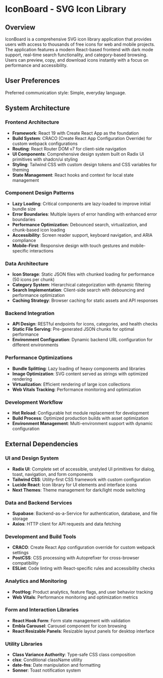 # IconBoard - SVG Icon Library

## Overview

IconBoard is a comprehensive SVG icon library application that provides users with access to thousands of free icons for web and mobile projects. The application features a modern React-based frontend with dark mode support, real-time search functionality, and category-based browsing. Users can preview, copy, and download icons instantly with a focus on performance and accessibility.

## User Preferences

Preferred communication style: Simple, everyday language.

## System Architecture

### Frontend Architecture
- **Framework**: React 19 with Create React App as the foundation
- **Build System**: CRACO (Create React App Configuration Override) for custom webpack configurations
- **Routing**: React Router DOM v7 for client-side navigation
- **UI Components**: Comprehensive design system built on Radix UI primitives with shadcn/ui styling
- **Styling**: Tailwind CSS with custom design tokens and CSS variables for theming
- **State Management**: React hooks and context for local state management

### Component Design Patterns
- **Lazy Loading**: Critical components are lazy-loaded to improve initial bundle size
- **Error Boundaries**: Multiple layers of error handling with enhanced error boundaries
- **Performance Optimization**: Debounced search, virtualization, and chunk-based icon loading
- **Accessibility**: Screen reader support, keyboard navigation, and ARIA compliance
- **Mobile-First**: Responsive design with touch gestures and mobile-specific interactions

### Data Architecture
- **Icon Storage**: Static JSON files with chunked loading for performance (50 icons per chunk)
- **Category System**: Hierarchical categorization with dynamic filtering
- **Search Implementation**: Client-side search with debouncing and performance optimization
- **Caching Strategy**: Browser caching for static assets and API responses

### Backend Integration
- **API Design**: RESTful endpoints for icons, categories, and health checks
- **Static File Serving**: Pre-generated JSON chunks for optimal performance
- **Environment Configuration**: Dynamic backend URL configuration for different environments

### Performance Optimizations
- **Bundle Splitting**: Lazy loading of heavy components and libraries
- **Image Optimization**: SVG content served as strings with optimized rendering
- **Virtualization**: Efficient rendering of large icon collections
- **Web Vitals Tracking**: Performance monitoring and optimization

### Development Workflow
- **Hot Reload**: Configurable hot module replacement for development
- **Build Process**: Optimized production builds with asset optimization
- **Environment Management**: Multi-environment support with dynamic configuration

## External Dependencies

### UI and Design System
- **Radix UI**: Complete set of accessible, unstyled UI primitives for dialog, toast, navigation, and form components
- **Tailwind CSS**: Utility-first CSS framework with custom configuration
- **Lucide React**: Icon library for UI elements and interface icons
- **Next Themes**: Theme management for dark/light mode switching

### Data and Backend Services
- **Supabase**: Backend-as-a-Service for authentication, database, and file storage
- **Axios**: HTTP client for API requests and data fetching

### Development and Build Tools
- **CRACO**: Create React App configuration override for custom webpack settings
- **PostCSS**: CSS processing with Autoprefixer for cross-browser compatibility
- **ESLint**: Code linting with React-specific rules and accessibility checks

### Analytics and Monitoring
- **PostHog**: Product analytics, feature flags, and user behavior tracking
- **Web Vitals**: Performance monitoring and optimization metrics

### Form and Interaction Libraries
- **React Hook Form**: Form state management with validation
- **Embla Carousel**: Carousel component for icon browsing
- **React Resizable Panels**: Resizable layout panels for desktop interface

### Utility Libraries
- **Class Variance Authority**: Type-safe CSS class composition
- **clsx**: Conditional className utility
- **date-fns**: Date manipulation and formatting
- **Sonner**: Toast notification system